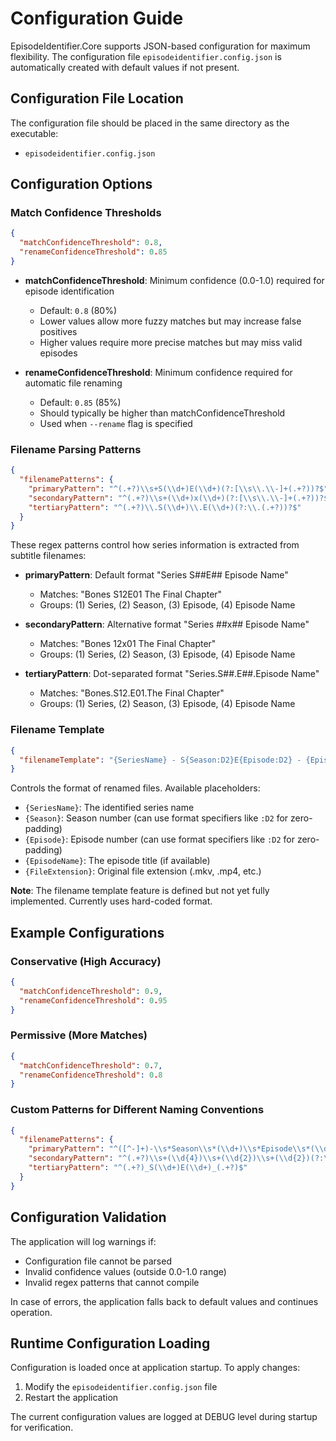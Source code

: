 # Configuration Guide

EpisodeIdentifier.Core supports JSON-based configuration for maximum flexibility. The configuration file `episodeidentifier.config.json` is automatically created with default values if not present.

## Configuration File Location

The configuration file should be placed in the same directory as the executable:

- `episodeidentifier.config.json`

## Configuration Options

### Match Confidence Thresholds

```json
{
  "matchConfidenceThreshold": 0.8,
  "renameConfidenceThreshold": 0.85
}
```

- **matchConfidenceThreshold**: Minimum confidence (0.0-1.0) required for episode identification
  - Default: `0.8` (80%)
  - Lower values allow more fuzzy matches but may increase false positives
  - Higher values require more precise matches but may miss valid episodes

- **renameConfidenceThreshold**: Minimum confidence required for automatic file renaming
  - Default: `0.85` (85%)
  - Should typically be higher than matchConfidenceThreshold
  - Used when `--rename` flag is specified

### Filename Parsing Patterns

```json
{
  "filenamePatterns": {
    "primaryPattern": "^(.+?)\\s+S(\\d+)E(\\d+)(?:[\\s\\.\\-]+(.+?))?$",
    "secondaryPattern": "^(.+?)\\s+(\\d+)x(\\d+)(?:[\\s\\.\\-]+(.+?))?$", 
    "tertiaryPattern": "^(.+?)\\.S(\\d+)\\.E(\\d+)(?:\\.(.+?))?$"
  }
}
```

These regex patterns control how series information is extracted from subtitle filenames:

- **primaryPattern**: Default format "Series S##E## Episode Name"
  - Matches: "Bones S12E01 The Final Chapter"
  - Groups: (1) Series, (2) Season, (3) Episode, (4) Episode Name

- **secondaryPattern**: Alternative format "Series ##x## Episode Name"
  - Matches: "Bones 12x01 The Final Chapter"
  - Groups: (1) Series, (2) Season, (3) Episode, (4) Episode Name

- **tertiaryPattern**: Dot-separated format "Series.S##.E##.Episode Name"
  - Matches: "Bones.S12.E01.The Final Chapter"
  - Groups: (1) Series, (2) Season, (3) Episode, (4) Episode Name

### Filename Template

```json
{
  "filenameTemplate": "{SeriesName} - S{Season:D2}E{Episode:D2} - {EpisodeName}{FileExtension}"
}
```

Controls the format of renamed files. Available placeholders:

- `{SeriesName}`: The identified series name
- `{Season}`: Season number (can use format specifiers like `:D2` for zero-padding)
- `{Episode}`: Episode number (can use format specifiers like `:D2` for zero-padding)
- `{EpisodeName}`: The episode title (if available)
- `{FileExtension}`: Original file extension (.mkv, .mp4, etc.)

**Note**: The filename template feature is defined but not yet fully implemented. Currently uses hard-coded format.

## Example Configurations

### Conservative (High Accuracy)

```json
{
  "matchConfidenceThreshold": 0.9,
  "renameConfidenceThreshold": 0.95
}
```

### Permissive (More Matches)

```json
{
  "matchConfidenceThreshold": 0.7,
  "renameConfidenceThreshold": 0.8
}
```

### Custom Patterns for Different Naming Conventions

```json
{
  "filenamePatterns": {
    "primaryPattern": "^([^-]+)-\\s*Season\\s*(\\d+)\\s*Episode\\s*(\\d+)(?:\\s*-\\s*(.+?))?$",
    "secondaryPattern": "^(.+?)\\s+(\\d{4})\\s+(\\d{2})\\s+(\\d{2})(?:\\s+(.+?))?$",
    "tertiaryPattern": "^(.+?)_S(\\d+)E(\\d+)_(.+?)$"
  }
}
```

## Configuration Validation

The application will log warnings if:

- Configuration file cannot be parsed
- Invalid confidence values (outside 0.0-1.0 range)
- Invalid regex patterns that cannot compile

In case of errors, the application falls back to default values and continues operation.

## Runtime Configuration Loading

Configuration is loaded once at application startup. To apply changes:

1. Modify the `episodeidentifier.config.json` file
2. Restart the application

The current configuration values are logged at DEBUG level during startup for verification.
